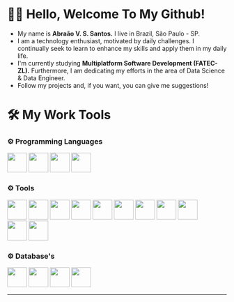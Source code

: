# 👨‍💻 Hello, Welcome To My Github!
- My name is __Abraão V. S. Santos.__ I live in Brazil, São Paulo - SP.
- I am a technology enthusiast, motivated by daily challenges. I continually seek to learn to enhance my skills and apply them in my daily life.
- I'm currently studying __Multiplatform Software Development (FATEC-ZL).__ Furthermore, I am dedicating my efforts in the area of ​​Data Science & Data Engineer.
- Follow my projects and, if you want, you can give me suggestions!
# 🛠 My Work Tools
<h3>⚙️ Programming Languages</h3>
  <div align="start">
          <img width="45" src="https://cdn.jsdelivr.net/gh/devicons/devicon@latest/icons/java/java-original.svg" />
          <img width="45" src="https://cdn.jsdelivr.net/gh/devicons/devicon@latest/icons/python/python-original.svg" /> 
          <img width="45" src="https://cdn.jsdelivr.net/gh/devicons/devicon@latest/icons/javascript/javascript-original.svg" />  
          <img width="45" src="https://cdn.jsdelivr.net/gh/devicons/devicon@latest/icons/azuresqldatabase/azuresqldatabase-original.svg" />
  </div>
<h3>⚙️ Tools</h3>
<div align="start">
          <img width="45" src="https://cdn.jsdelivr.net/gh/devicons/devicon@latest/icons/spring/spring-original.svg" /> 
          <img width="45" src="https://cdn.jsdelivr.net/gh/devicons/devicon@latest/icons/react/react-original-wordmark.svg" />
          <img width="45" src="https://cdn.jsdelivr.net/gh/devicons/devicon@latest/icons/tailwindcss/tailwindcss-original.svg" />
          <img width="45" src="https://cdn.jsdelivr.net/gh/devicons/devicon@latest/icons/anaconda/anaconda-original.svg" />
          <img width="45" src="https://cdn.jsdelivr.net/gh/devicons/devicon@latest/icons/jupyter/jupyter-original-wordmark.svg" />
          <img width="45" src="https://cdn.jsdelivr.net/gh/devicons/devicon@latest/icons/pandas/pandas-original-wordmark.svg" />
          <img width="45" src="https://cdn.jsdelivr.net/gh/devicons/devicon@latest/icons/json/json-original.svg" />
          <img width="45" src="https://cdn.jsdelivr.net/gh/devicons/devicon@latest/icons/numpy/numpy-original.svg" />
          <img width="45" src="https://cdn.jsdelivr.net/gh/devicons/devicon@latest/icons/matplotlib/matplotlib-original.svg" />     
  <br>
          <img width="45" src="https://cdn.jsdelivr.net/gh/devicons/devicon@latest/icons/amazonwebservices/amazonwebservices-original-wordmark.svg" />
          <img width="45" src="https://cdn.jsdelivr.net/gh/devicons/devicon@latest/icons/googlecloud/googlecloud-original-wordmark.svg" />
          
</div>
<h3>⚙️ Database's</h3>
<div align="start">
          <img width="45" src="https://cdn.jsdelivr.net/gh/devicons/devicon@latest/icons/mysql/mysql-original.svg" />
          <img width="45" src="https://cdn.jsdelivr.net/gh/devicons/devicon@latest/icons/sqlite/sqlite-original-wordmark.svg" />
          <img width="45" src="https://cdn.jsdelivr.net/gh/devicons/devicon@latest/icons/microsoftsqlserver/microsoftsqlserver-original-wordmark.svg" />
          <img width="45" src="https://cdn.jsdelivr.net/gh/devicons/devicon@latest/icons/redis/redis-original-wordmark.svg" />
</div>

---
